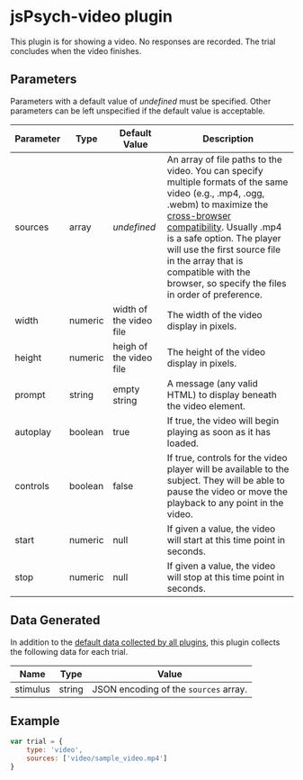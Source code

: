 # jsPsych-video plugin

This plugin is for showing a video. No responses are recorded. The trial concludes when the video finishes.

## Parameters

Parameters with a default value of *undefined* must be specified. Other parameters can be left unspecified if the default value is acceptable.

Parameter | Type | Default Value | Description
----------|------|---------------|------------
sources | array | *undefined* | An array of file paths to the video. You can specify multiple formats of the same video (e.g., .mp4, .ogg, .webm) to maximize the [cross-browser compatibility](https://developer.mozilla.org/en-US/docs/Web/HTML/Supported_media_formats). Usually .mp4 is a safe option. The player will use the first source file in the array that is compatible with the browser, so specify the files in order of preference.
width | numeric | width of the video file | The width of the video display in pixels.
height | numeric | heigh of the video file | The height of the video display in pixels.
prompt | string | empty string | A message (any valid HTML) to display beneath the video element.
autoplay | boolean | true | If true, the video will begin playing as soon as it has loaded.
controls | boolean | false | If true, controls for the video player will be available to the subject. They will be able to pause the video or move the playback to any point in the video.
start | numeric | null | If given a value, the video will start at this time point in seconds.
stop| numeric | null | If given a value, the video will stop at this time point in seconds.

## Data Generated

In addition to the [default data collected by all plugins](overview#datacollectedbyplugins), this plugin collects the following data for each trial.

Name | Type | Value
-----|------|------
stimulus | string | JSON encoding of the `sources` array.

## Example

```javascript
var trial = {
	type: 'video',
	sources: ['video/sample_video.mp4']
}
```
